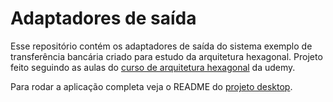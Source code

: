 # Adaptadores de saída

Esse repositório contém os adaptadores de saída do sistema exemplo de transferência bancária criado para estudo da arquitetura hexagonal. Projeto feito seguindo as aulas do [curso de arquitetura hexagonal](https://www.udemy.com/course/arquitetura-hexagonal-com-java-1/) da udemy.

Para rodar a aplicação completa veja o README do [projeto desktop](https://github.com/Tales313/hexag-desktop).
